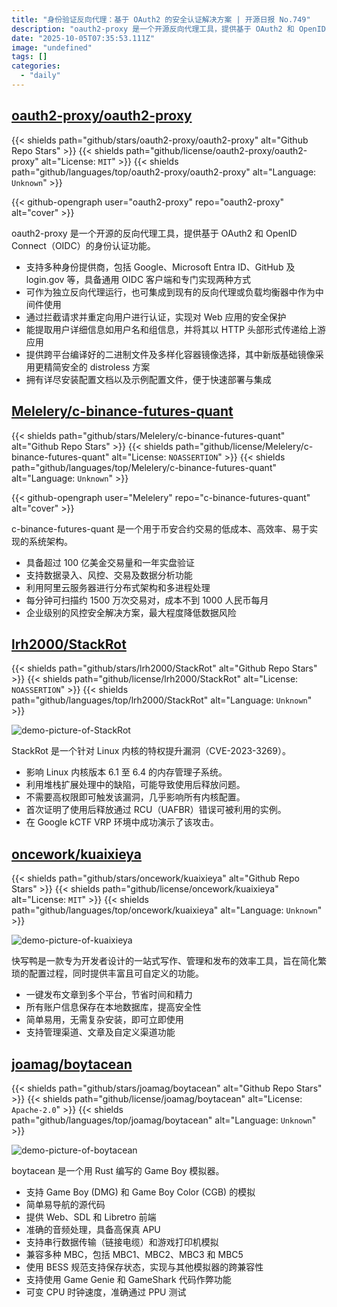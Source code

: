 ```yaml
---
title: "身份验证反向代理：基于 OAuth2 的安全认证解决方案 | 开源日报 No.749"
description: "oauth2-proxy 是一个开源反向代理工具，提供基于 OAuth2 和 OpenID Connect 的身份认证，支持多种身份提供商，既可独立运行也可作为中间件集成，能够安全保护 Web 应用，提取用户信息并传递给上游应用，提供多种部署选项和详尽文档，适合快速集成和部署。"
date: "2025-10-05T07:35:53.111Z"
image: "undefined"
tags: []
categories:
  - "daily"
---
```


## [oauth2-proxy/oauth2-proxy](https://github.com/oauth2-proxy/oauth2-proxy)

{{< shields path="github/stars/oauth2-proxy/oauth2-proxy" alt="Github Repo Stars" >}} {{< shields path="github/license/oauth2-proxy/oauth2-proxy" alt="License: `MIT`" >}} {{< shields path="github/languages/top/oauth2-proxy/oauth2-proxy" alt="Language: `Unknown`" >}}

{{< github-opengraph user="oauth2-proxy" repo="oauth2-proxy" alt="cover" >}}

oauth2-proxy 是一个开源的反向代理工具，提供基于 OAuth2 和 OpenID Connect（OIDC）的身份认证功能。

- 支持多种身份提供商，包括 Google、Microsoft Entra ID、GitHub 及 login.gov 等，具备通用 OIDC 客户端和专门实现两种方式
- 可作为独立反向代理运行，也可集成到现有的反向代理或负载均衡器中作为中间件使用
- 通过拦截请求并重定向用户进行认证，实现对 Web 应用的安全保护
- 能提取用户详细信息如用户名和组信息，并将其以 HTTP 头部形式传递给上游应用
- 提供跨平台编译好的二进制文件及多样化容器镜像选择，其中新版基础镜像采用更精简安全的 distroless 方案
- 拥有详尽安装配置文档以及示例配置文件，便于快速部署与集成
  
## [Melelery/c-binance-futures-quant](https://github.com/Melelery/c-binance-futures-quant)

{{< shields path="github/stars/Melelery/c-binance-futures-quant" alt="Github Repo Stars" >}} {{< shields path="github/license/Melelery/c-binance-futures-quant" alt="License: `NOASSERTION`" >}} {{< shields path="github/languages/top/Melelery/c-binance-futures-quant" alt="Language: `Unknown`" >}}

{{< github-opengraph user="Melelery" repo="c-binance-futures-quant" alt="cover" >}}

c-binance-futures-quant 是一个用于币安合约交易的低成本、高效率、易于实现的系统架构。

- 具备超过 100 亿美金交易量和一年实盘验证
- 支持数据录入、风控、交易及数据分析功能
- 利用阿里云服务器进行分布式架构和多进程处理
- 每分钟可扫描约 1500 万次交易对，成本不到 1000 人民币每月
- 企业级别的风控安全解决方案，最大程度降低数据风险
  
## [lrh2000/StackRot](https://github.com/lrh2000/StackRot)

{{< shields path="github/stars/lrh2000/StackRot" alt="Github Repo Stars" >}} {{< shields path="github/license/lrh2000/StackRot" alt="License: `NOASSERTION`" >}} {{< shields path="github/languages/top/lrh2000/StackRot" alt="Language: `Unknown`" >}}

![demo-picture-of-StackRot](https://static.osguider.com/subject/github/lrh2000/StackRot/0352d5027e66cc29c27dc923657cd177.png)

StackRot 是一个针对 Linux 内核的特权提升漏洞（CVE-2023-3269）。

- 影响 Linux 内核版本 6.1 至 6.4 的内存管理子系统。
- 利用堆栈扩展处理中的缺陷，可能导致使用后释放问题。
- 不需要高权限即可触发该漏洞，几乎影响所有内核配置。
- 首次证明了使用后释放通过 RCU（UAFBR）错误可被利用的实例。
- 在 Google kCTF VRP 环境中成功演示了该攻击。
  
## [oncework/kuaixieya](https://github.com/oncework/kuaixieya)

{{< shields path="github/stars/oncework/kuaixieya" alt="Github Repo Stars" >}} {{< shields path="github/license/oncework/kuaixieya" alt="License: `MIT`" >}} {{< shields path="github/languages/top/oncework/kuaixieya" alt="Language: `Unknown`" >}}

![demo-picture-of-kuaixieya](https://static.osguider.com/subject/github/oncework/kuaixieya/6824dfd6939bc19899092c2bf5b9f150.png)

快写鸭是一款专为开发者设计的一站式写作、管理和发布的效率工具，旨在简化繁琐的配置过程，同时提供丰富且可自定义的功能。

- 一键发布文章到多个平台，节省时间和精力
- 所有账户信息保存在本地数据库，提高安全性
- 简单易用，无需复杂安装，即可立即使用
- 支持管理渠道、文章及自定义渠道功能
  
## [joamag/boytacean](https://github.com/joamag/boytacean)

{{< shields path="github/stars/joamag/boytacean" alt="Github Repo Stars" >}} {{< shields path="github/license/joamag/boytacean" alt="License: `Apache-2.0`" >}} {{< shields path="github/languages/top/joamag/boytacean" alt="Language: `Unknown`" >}}

![demo-picture-of-boytacean](https://static.osguider.com/subject/github/joamag/boytacean/614d6b4010a92e75b7435983047813a9.gif)

boytacean 是一个用 Rust 编写的 Game Boy 模拟器。

- 支持 Game Boy (DMG) 和 Game Boy Color (CGB) 的模拟
- 简单易导航的源代码
- 提供 Web、SDL 和 Libretro 前端
- 准确的音频处理，具备高保真 APU
- 支持串行数据传输（链接电缆）和游戏打印机模拟
- 兼容多种 MBC，包括 MBC1、MBC2、MBC3 和 MBC5
- 使用 BESS 规范支持保存状态，实现与其他模拟器的跨兼容性
- 支持使用 Game Genie 和 GameShark 代码作弊功能
- 可变 CPU 时钟速度，准确通过 PPU 测试
  
